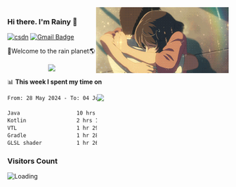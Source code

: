 <img  align='right' height="150" src="https://github.com/LikeRainDay/LikeRainDay/blob/master/pic/img_rain_1.gif?raw=true">



### Hi there. I'm Rainy :lemon:

[![csdn](https://img.shields.io/badge/-csdn-c14438?style=flat-square&logo=c&logoColor=white)](https://blog.csdn.net/qq_15807167)
[![Gmail Badge](https://img.shields.io/badge/-gmail-c14438?style=flat-square&logo=Gmail&logoColor=white&link=mailto:houshuai0816@gmail.com)](mailto:houshuai0816@gmail.com)

🚀Welcome to the rain planet🌎

<center>
<img align='center'  src="https://source.unsplash.com/user/rainyhehe/likes">
</center>

📊 **This week I spent my time on**

<img align='right'   width="300" src="https://github-readme-stats.vercel.app/api?username=LikeRainDay&show_icons=true&title_color=fff&icon_color=79ff97&text_color=9f9f9f&bg_color=151515&count_private=true">

<!--START_SECTION:waka-->

```txt
From: 28 May 2024 - To: 04 June 2024

Java                  10 hrs 28 mins  ██████████░░░░░░░░░░░░░░░   39.66 %
Kotlin                2 hrs 1 min     ██░░░░░░░░░░░░░░░░░░░░░░░   07.66 %
VTL                   1 hr 29 mins    █▒░░░░░░░░░░░░░░░░░░░░░░░   05.63 %
Gradle                1 hr 28 mins    █▒░░░░░░░░░░░░░░░░░░░░░░░   05.56 %
GLSL shader           1 hr 26 mins    █▒░░░░░░░░░░░░░░░░░░░░░░░   05.47 %
```

<!--END_SECTION:waka-->

### Visitors Count
<img align="left" src = "https://profile-counter.glitch.me/LikeRainDay/count.svg" alt ="Loading">
